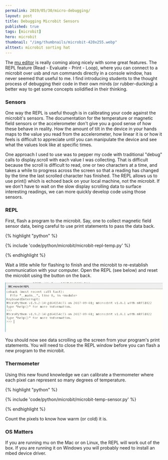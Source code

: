 ```yaml
---
permalink: 2019/05/30/micro-debugging/
layout: post
title: Debugging Microbit Sensors
published: true
tags: [microbit]
hero: microbit
thumbnail: "/img/thumbnails/microbit-420x255.webp"
alttext: microbit sorting hat
---
```


The <a href="https://codewith.mu/">mu editor</a> is really coming along nicely with some great
features. The REPL feature (Read - Evaluate - Print - Loop), where you can connect to a microbit over usb and run commands
directly in a console window, has never seemed that useful to me. I find introducing students to
the thought process of debugging their code in their own minds (or rubber-ducking) a better way
to get some concepts solidified in their thinking.

### Sensors

One way the REPL is useful though is in calibrating your code against the microbit's sensors. The
documentation for the temperature or magnetic field sensors or the accelerometer don't give you a good
sense of how these behave in reality. How the amount of tilt in the device in your hands maps to the
value you read from the accelerometer, how linear it is or how it feels is difficult to appreciate
until you can manipulate the device and see what the values look like at specific times.

One approach I used to use was to pepper my code with traditional "debug" calls to display.scroll with each value I was
collecting. That is difficult because the scroll is difficult to read, one or two characters at a time, and
takes a while to progress across the screen so that a reading has changed by the time the last scrolled
character has finished. The REPL allows us to use print() which is echoed back on your local machine, not the microbit.
If we don't have to wait on the slow display scrolling data to surface interesting readings, we can more quickly
develop code using those sensors.

### REPL

First, flash a program to the microbit. Say, one to collect magnetic field sensor data, being careful to
use print statements to pass the data back.

{% highlight "python" %}

{% include 'code/python/microbit/microbit-repl-temp.py' %}

{% endhighlight %}

Wait a little while for flashing to finish and the microbit to re-establish communication with your computer.
Open the REPL (see below) and reset the microbit using the button on the back.

![repl](/img/posts/micro-debugging/repl.webp)

You should now see data scrolling up the screen from your program's print statements. You will need to close the REPL window
before you can flash a new program to the microbit.

### Thermometer

Using this new found knowledge we can calibrate a thermometer where each pixel can represent so many degrees of
temperature.

{% highlight "python" %}

{% include 'code/python/microbit/microbit-temp-sensor.py' %}

{% endhighlight %}

Count the pixels to know how warm (or cold) it is.

### OS Matters

If you are running mu on the Mac or on Linux, the REPL will work out of the box. If you are running it on Windows you
will probably need to install an mbed device driver.
